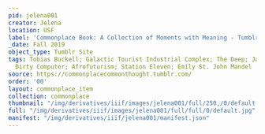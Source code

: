 ```yaml
---
pid: jelena001
creator: Jelena
location: USF
label: 'Commonplace Book: A Collection of Moments with Meaning - Tumblr Site'
_date: Fall 2019
object_type: Tumblr Site
tags: Tobias Buckell; Galactic Tourist Industrial Complex; The Deep; Janelle Monae;
  Dirty Computer; Afrofuturism; Station Eleven; Emily St. John Mandel
source: https://commonplacecommonthought.tumblr.com/
order: '00'
layout: commonplace_item
collection: commonplace
thumbnail: "/img/derivatives/iiif/images/jelena001/full/250,/0/default.jpg"
full: "/img/derivatives/iiif/images/jelena001/full/full/0/default.jpg"
manifest: "/img/derivatives/iiif/jelena001/manifest.json"
---
```


